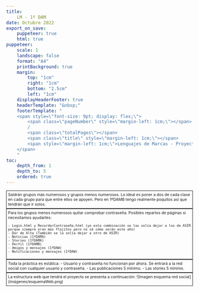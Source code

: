 ```yaml
---
title: 
    LM - 1º DAM
date: Octubre 2022
export_on_save:
    puppeteer: true
    html: true
puppeteer:
    scale: 1
    landscape: false
    format: "A4"
    printBackground: true
    margin:
        top: "1cm"
        right: "1cm"
        bottom: "2.5cm"
        left: "1cm"
    displayHeaderFooter: true
    headerTemplate: "&nbsp;"
    footerTemplate: "
    <span style=\"font-size: 9pt; display: flex;\">
        <span class=\"pageNumber\" style=\"margin-left: 1cm;\"></span>
        /
        <span class=\"totalPages\"></span>
        <span class=\"title\" style=\"margin-left: 1cm;\"></span>
        <span style=\"margin-left: 1cm;\">Lenguajes de Marcas - Proyecto red social</span>
    </span>
    "
toc:
    depth_from: 1
    depth_to: 5
    ordered: true
---
```


<div style="font-size: 75%; border-style: solid; border-width: thin; padding: 3pt;">
Saldrán grupos más numerosos y grupos menos numerosos. Lo ideal es poner a dos de cada clase en cada grupo para que entre ellos se apoyen. Pero en 1ºDAMB tengo realmente poquitos así que tendrán que ir solos.
</div>


<div style="font-size: 75%; border-style: solid; border-width: thin; padding: 3pt;">
Para los grupos menos numerosos quitar comprobar contraseña. Posibles repartos de páginas si necesitamos ayudarles:

    - Login.html y RecordarContraseña.html (yo esta combinación se las solía dejar a los de ASIR porque siempre eran más flojitos pero no sé cómo serán este año)
    - Dar de Alta (También se la solía dejar a otro de ASIR)
    - Noticias (1ºDAMA)
    - Stories (1ºDAMA)
    - Perfil (1ºDAMB)
    - Amigos y mensajes (1ºDAW)
    - Notificaciones y mensajes (1ºDAW)
</div>

<div style="font-size: 75%; border-style: solid; border-width: thin; padding: 3pt;">
Toda la práctica es estática:
    -  Usuario y contraseña no funcionan por ahora. Se entrará a la red social con cualquier usuario y contraseña.
    - Las publicaciones 5 mínimo.
    - Las stories 5 mínimo.
</div>

<div style="font-size: 75%; border-style: solid; border-width: thin; padding: 3pt;">
La estructura web que tendrá el proyecto se presenta a continuación:
![Imagen esquema red social](imágenes/esquemaWeb.png)
</div>